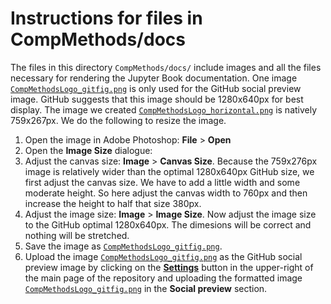 # Instructions for files in CompMethods/docs
The files in this directory `CompMethods/docs/` include images and all the files necessary for rendering the Jupyter Book documentation. One image [`CompMethodsLogo_gitfig.png`](docs/CompMethodsLogo_gitfig.png) is only used for the GitHub social preview image. GitHub suggests that this image should be 1280x640px for best display. The image we created [`CompMethodsLogo_horizontal.png`](docs/CompMethodsLogo_horizontal.png) is natively 759x267px. We do the following to resize the image.

1. Open the image in Adobe Photoshop: **File** > **Open**
2. Open the **Image Size** dialogue:
3. Adjust the canvas size: **Image** > **Canvas Size**. Because the 759x276px image is relatively wider than the optimal 1280x640px GitHub size, we first adjust the canvas size. We have to add a little width and some moderate height. So here adjust the canvas width to 760px and then increase the height to half that size 380px.
4. Adjust the image size: **Image** > **Image Size**. Now adjust the image size to the GitHub optimal 1280x640px. The dimesions will be correct and nothing will be stretched.
5. Save the image as [`CompMethodsLogo_gitfig.png`](docs/CompMethodsLogo_gitfig.png).
6. Upload the image [`CompMethodsLogo_gitfig.png`](docs/CompMethodsLogo_gitfig.png) as the GitHub social preview image by clicking on the [**Settings**](https://github.com/OpenSourceEcon/CompMethods/settings) button in the upper-right of the main page of the repository and uploading the formatted image [`CompMethodsLogo_gitfig.png`](docs/CompMethodsLogo_gitfig.png) in the **Social preview** section.

